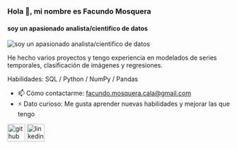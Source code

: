 ### Hola 👋, mi nombre es Facundo Mosquera
#### soy un apasionado analista/cientifico de datos
![soy un apasionado analista/cientifico de datos](https://github.com/Facudlomas)

He hecho varios proyectos y tengo experiencia en modelados de series temporales, clasificación de imágenes y regresiones.

Habilidades: SQL / Python / NumPy / Pandas

- 📫 Cómo contactarme: facundo.mosquera.cala@gmail.com 
- ⚡ Dato curioso: Me gusta aprender nuevas habilidades y mejorar las que tengo 


[<img src='https://cdn.jsdelivr.net/npm/simple-icons@3.0.1/icons/github.svg' alt='github' height='40'>](https://github.com/https://github.com/Facudlomas)  [<img src='https://cdn.jsdelivr.net/npm/simple-icons@3.0.1/icons/linkedin.svg' alt='linkedin' height='40'>](https://www.linkedin.com/in/https://www.linkedin.com/in/facundo-mosquera//)  

